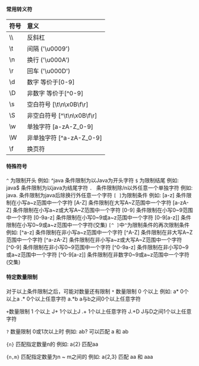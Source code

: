 #### 常用转义符

| 符号 | 意义 |
| :------------ | :------------ |
|  \\\  |  反斜杠 |
| \t | 间隔 ('\u0009') |
| \n | 换行 ('\u000A') |
| \r | 回车 ('\u000D') |
| \d | 数字 等价于[0-9] |
| \D | 非数字 等价于[^0-9] |
| \s | 空白符号 [\t\n\x0B\f\r] |
| \S | 非空白符号 [^\t\n\x0B\f\r] |
| \w | 单独字符 [a-zA-Z_0-9] |
| \W | 非单独字符 [^a-zA-Z_0-9] |
| \f | 换页符 |

#### 特殊符号
`^` 为限制开头
例如:
^java 条件限制为以Java为开头字符
`$` 为限制结尾
例如:
java$     条件限制为以java为结尾字符
`. ` 条件限制除/n以外任意一个单独字符
例如:
java.    条件限制为java后除换行外任意一个字符
`[ ]`为限制条件
例如:
[a-z]     条件限制在小写a~z范围中一个字符
[A-Z]     条件限制在大写A~Z范围中一个字符
[a-zA-Z] 条件限制在小写a~z或大写A~Z范围中一个字符
[0-9]     条件限制在小写0~9范围中一个字符
[0-9a-z] 条件限制在小写0~9或a~z范围中一个字符
[0-9[a-z]] 条件限制在小写0~9或a~z范围中一个字符(交集)
`[^ ]`中`^`为限制条件的再次限制条件
例如:
[^a-z]     条件限制在非小写a~z范围中一个字符
[^A-Z]     条件限制在非大写A~Z范围中一个字符
[^a-zA-Z] 条件限制在非小写a~z或大写A~Z范围中一个字符
[^0-9]     条件限制在非小写0~9范围中一个字符
[^0-9a-z] 条件限制在非小写0~9或a~z范围中一个字符
[^0-9[a-z]] 条件限制在非数字0~9或a~z范围中一个字符(交集)

#### 特定数量限制
对于以上条件限制之后，可能对数量还有限制
`*` 数量限制 0 个以上
例如:
a*   0个以上a
.*     0个以上任意字符
a.*b  a与b之间0个以上任意字符

`+`数量限制 1 个以上
J+     1个以上J
.+     1个以上任意字符
J.+D     J与D之间1个以上任意字符

`?` 数量限制 0或1次以上时
例如:
ab? 可以匹配 a 和 ab

`{n}` 匹配指定数量n的
例如:
a{2} 匹配aa

`{n,m}` 匹配指定数量为n ~ m之间的
例如:
a{2,3} 匹配 aa 和 aaa
